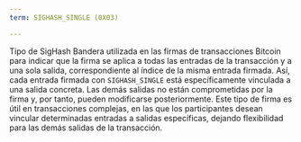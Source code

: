 ```yaml
---
term: SIGHASH_SINGLE (0X03)

---
```

Tipo de SigHash Bandera utilizada en las firmas de transacciones Bitcoin para indicar que la firma se aplica a todas las entradas de la transacción y a una sola salida, correspondiente al índice de la misma entrada firmada. Así, cada entrada firmada con `SIGHASH_SINGLE` está específicamente vinculada a una salida concreta. Las demás salidas no están comprometidas por la firma y, por tanto, pueden modificarse posteriormente. Este tipo de firma es útil en transacciones complejas, en las que los participantes desean vincular determinadas entradas a salidas específicas, dejando flexibilidad para las demás salidas de la transacción.